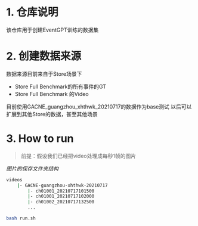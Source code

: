 # 1. 仓库说明
该仓库用于创建EventGPT训练的数据集

# 2. 创建数据来源
数据来源目前来自于Store场景下
- Store Full Benchmark的所有事件的GT
- Store Full Benchmark 的Video

目前使用GACNE_guangzhou_xhthwk_20210717的数据作为base测试
以后可以扩展到其他Store的数据，甚至其他场景

# 3. How to run
>前提：假设我们已经把video处理成每秒1帧的图片

*图片的保存文件夹结构*
```bash
videos
    |- GACNE-guangzhou-xhthwk-20210717
        |- ch01001_20210717101500
        |- ch01001_20210717102000
        |- ch01002_20210717132500
        ...
```

```bash
bash run.sh
```


